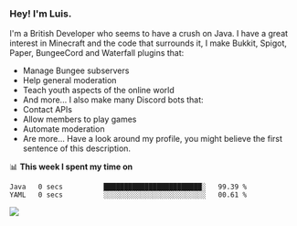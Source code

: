 ### Hey! I'm Luis.

I'm a British Developer who seems to have a crush on Java. I have a great interest in Minecraft and the code that surrounds it, I make Bukkit, Spigot, Paper, BungeeCord and Waterfall plugins that:
  * Manage Bungee subservers
  * Help general moderation
  * Teach youth aspects of the online world
  * And more...
I also make many Discord bots that:
  * Contact APIs
  * Allow members to play games
  * Automate moderation
  * Are more...
Have a look around my profile, you might believe the first sentence of this description.
<!-- - 👯 I’m looking to collaborate on ...
- 🔭 I’m currently working on **a Minecraft game panel API**
- 🌱 I’m currently learning **JavaScript**
- 🤔 I’m looking for help with **JSON Modelling**
- 💬 Ask me about **Spigot Plugins**
- 📫 How to reach me: **Discord: (SLL#5314)**
- 😄 Pronouns: **He / Him / The Weirdo**
- ⚡ Fun fact: **isaac is gay with an r**-->

📊 **This week I spent my time on**
<!--START_SECTION:waka-->
```text
Java   0 secs          ████████████████████████░   99.39 % 
YAML   0 secs          ░░░░░░░░░░░░░░░░░░░░░░░░░   00.61 %
```
<!--END_SECTION:waka-->

<a href="https://sllcoding.dev"><img src="https://github-readme-stats.vercel.app/api?username=SLLCoding&show_icons=true&theme=great-gatsby" /></a>
